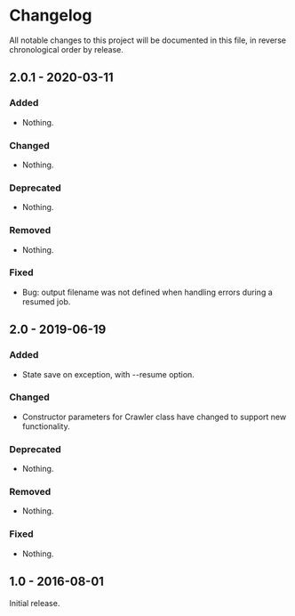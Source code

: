 # Changelog

All notable changes to this project will be documented in this file, in reverse chronological order by release.

## 2.0.1 - 2020-03-11

### Added

- Nothing.

### Changed

- Nothing.

### Deprecated

- Nothing.

### Removed

- Nothing.

### Fixed

- Bug: output filename was not defined when handling errors during a resumed job.

## 2.0 - 2019-06-19

### Added

- State save on exception, with --resume option.

### Changed

- Constructor parameters for Crawler class have changed to support new functionality.

### Deprecated

- Nothing.

### Removed

- Nothing.

### Fixed

- Nothing.

## 1.0 - 2016-08-01

Initial release.